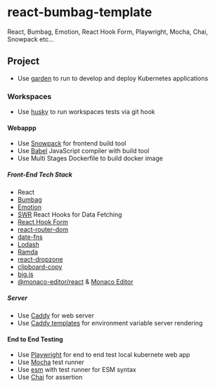 # react-bumbag-template

React, Bumbag, Emotion, React Hook Form, Playwright, Mocha, Chai, Snowpack etc...

## Project

- Use [garden](https://garden.io/) to run to develop and deploy Kubernetes applications

### Workspaces

- Use [husky](https://github.com/typicode/husky) to run workspaces tests via git hook

#### Webappp

- Use [Snowpack](https://www.snowpack.dev/) for frontend build tool
- Use [Babel](https://babeljs.io/) JavaScript compiler with build tool
- Use Multi Stages Dockerfile to build docker image

##### Front-End Tech Stack

- React
- [Bumbag](https://bumbag.style/)
- [Emotion](https://emotion.sh/)
- [SWR](https://swr.vercel.app/) React Hooks for Data Fetching
- [React Hook Form](https://react-hook-form.com/)
- [react-router-dom](https://reactrouter.com/web/guides/quick-start)
- [date-fns](https://date-fns.org/)
- [Lodash](https://lodash.com/)
- [Ramda](https://ramdajs.com/)
- [react-dropzone](https://react-dropzone.js.org/)
- [clipboard-copy](https://github.com/feross/clipboard-copy)
- [big.js](https://github.com/MikeMcl/big.js/)
- [@monaco-editor/react](https://github.com/suren-atoyan/monaco-react) & [Monaco Editor](https://microsoft.github.io/monaco-editor/)

##### Server

- Use [Caddy](https://caddyserver.com/) for web server
- Use [Caddy templates](https://caddyserver.com/docs/caddyfile/directives/templates) for environment variable server rendering

#### End to End Testing

- Use [Playwright](https://playwright.dev/) for end to end test local kubernete web app
- Use [Mocha](https://mochajs.org/) test runner
- Use [esm](https://github.com/standard-things/esm) with test runner for ESM syntax
- Use [Chai](https://www.chaijs.com/) for assertion
